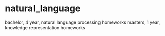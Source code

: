# natural_language
bachelor, 4 year, natural language processing homeworks
masters, 1 year, knowledge representation homeworks
